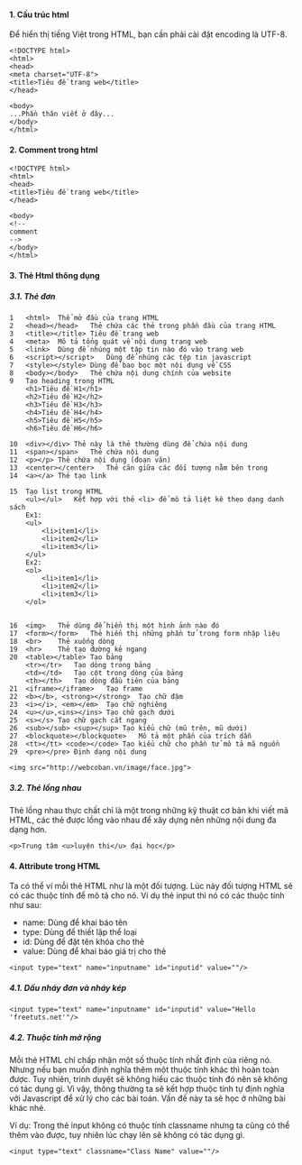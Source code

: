 
#### 1. Cấu trúc html
Để hiển thị tiếng Việt trong HTML, bạn cần phải cài đặt encoding là UTF-8.
```{html}
<!DOCTYPE html>
<html>
<head>
<meta charset="UTF-8">
<title>Tiêu đề trang web</title>
</head>

<body>
...Phần thân viết ở đây...
</body>
</html>
```
#### 2. Comment trong html

```{html}
<!DOCTYPE html>
<html>
<head>
<title>Tiêu đề trang web</title>
</head>

<body>
<!--
comment
-->
</body>
</html>
```

#### 3. Thẻ Html thông dụng
##### 3.1. Thẻ đơn
```{html}
1	<html>	Thể mở đầu của trang HTML
2	<head></head>	Thẻ chứa các thẻ trong phần đầu của trang HTML
3	<title></title>	Tiêu đề trang web
4	<meta>	Mô tả tổng quát về nội dung trang web
5	<link>	Dùng để nhúng một tập tin nào đó vào trang web
6	<script></script>	Dùng để nhúng các tệp tin javascript
7	<style></style>	Dùng để bao bọc một nội dung về CSS
8	<body></body>	Thẻ chứa nội dung chính của website
9	Tạo heading trong HTML
    <h1>Tiêu đề H1</h1>
    <h2>Tiêu đề H2</h2>
    <h3>Tiêu đề H3</h3>
    <h4>Tiêu đề H4</h4>
    <h5>Tiêu đề H5</h5>
    <h6>Tiêu đề H6</h6>

10	<div></div>	Thẻ này là thẻ thường dùng để chứa nội dung
11	<span></span>	Thẻ chứa nội dung
12	<p></p>	Thẻ chứa nội dung (đoạn văn)
13	<center></center>	Thẻ căn giữa các đối tượng nằm bên trong
14	<a></a>	Thẻ tạo link

15	Tạo list trong HTML
    <ul></ul>	Kết hợp với thẻ <li> để mô tả liệt kê theo dạng danh sách
    Ex1:
    <ul>
        <li>item1</li>
        <li>item2</li>
        <li>item3</li>
    </ul>
    Ex2:
    <ol>
        <li>item1</li>
        <li>item2</li>
        <li>item3</li>
    </ol>


16	<img>	Thẻ dùng để hiển thị một hình ảnh nào đó
17	<form></form>	Thẻ hiển thị những phần tử trong form nhập liệu
18	<br>	Thẻ xuống dòng
19	<hr>	Thẻ tạo đường kẻ ngang
20	<table></table>	Tạo bảng
 	<tr></tr>	Tạo dòng trong bảng
 	<td></td>	Tạo cột trong dòng của bảng
 	<th></th>	Tạo dòng đầu tiên của bảng
21	<iframe></iframe>	Tạo frame
22	<b></b>, <strong></strong>	Tạo chữ đậm
23	<i></i>, <em></em>	Tạo chữ nghiêng
24	<u></u>,<ins></ins>	Tạo chữ gạch dưới
25	<s></s>	Tạo chữ gạch cắt ngang
26	<sub></sub> <sup></sup>	Tạo kiểu chữ (mũ trên, mũ dưới)
27	<blockquote></blockquote>	Mô tả một phần của trích dẫn
28	<tt></tt> <code></code>	Tạo kiểu chữ cho phần tử mô tả mã nguồn
29	<pre></pre>	Định dạng nội dung

<img src="http://webcoban.vn/image/face.jpg">
```
##### 3.2. Thẻ lồng nhau
Thẻ lồng nhau thực chất chỉ là một trong những kỹ thuật cơ bản khi viết mã HTML, các thẻ được lồng vào nhau để xây dựng nên những nội dung đa dạng hơn.
```{html}
<p>Trung tâm <u>luyện thi</u> đại học</p>
```
#### 4. Attribute trong HTML
Ta có thể ví mỗi thẻ HTML như là một đối tượng. Lúc này đối tượng HTML sẽ có các thuộc tính để mô tả cho nó. Ví dụ thẻ input thì nó có các thuộc tính như sau:
* name: Dùng để khai báo tên
* type: Dùng để thiết lập thể loại
* id: Dùng để đặt tên khóa cho thẻ
* value: Dùng để khai báo giá trị cho thẻ

```{html}
<input type="text" name="inputname" id="inputid" value=""/>
```
##### 4.1. Dấu nháy đơn và nháy kép
```{html}
<input type="text" name="inputname" id="inputid" value="Hello 'freetuts.net'"/>
```

##### 4.2. Thuộc tính mở rộng
Mỗi thẻ HTML chỉ chấp nhận một số thuộc tính nhất định của riêng nó. Nhưng nếu bạn muốn định nghĩa thêm một thuộc tính khác thì hoàn toàn được. Tuy nhiên, trình duyệt sẽ không hiểu các thuộc tính đó nên sẽ không có tác dụng gì. Vì vậy, thông thường ta sẽ kết hợp thuộc tính tự định nghĩa với Javascript để xử lý cho các bài toán. Vấn đề này ta sẽ học ở những bài khác nhé.

Ví dụ: Trong thẻ input không có thuộc tính classname nhưng ta cũng có thể thêm vào được, tuy nhiên lúc chạy lên sẽ không có tác dụng gì.

```{html}
<input type="text" classname="Class Name" value=""/>
```
